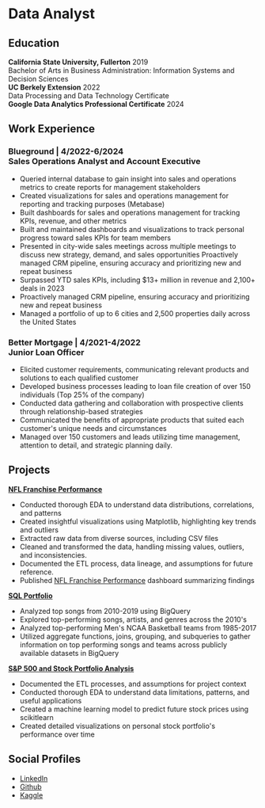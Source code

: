 # Data Analyst

## Education
**California State University, Fullerton** 2019 <br> Bachelor of Arts in Business Administration: Information Systems and Decision Sciences <br>
**UC Berkely Extension** 2022 <br> Data Processing and Data Technology Certificate <br> 
**Google Data Analytics Professional Certificate** 2024



##  Work Experience
### Blueground | 4/2022-6/2024 <br> **Sales Operations Analyst and Account Executive** 
* Queried internal database to gain insight into sales and operations metrics to create reports for management stakeholders
* Created visualizations for sales and operations management for reporting and tracking purposes (Metabase)
* Built dashboards for sales and operations management for tracking KPIs, revenue, and other metrics
* Built and maintained dashboards and visualizations to track personal progress toward sales KPIs for team members
* Presented in city-wide sales meetings across multiple meetings to discuss new strategy, demand, and sales opportunities  Proactively managed CRM pipeline, ensuring accuracy and prioritizing new and repeat business  
* Surpassed YTD sales KPIs, including $13+ million in revenue and 2,100+ deals in 2023
* Proactively managed CRM pipeline, ensuring accuracy and prioritizing new and repeat business
* Managed a portfolio of up to 6 cities and 2,500 properties daily across the United States

### Better Mortgage | 4/2021-4/2022 <br> **Junior Loan Officer**
* Elicited customer requirements, communicating relevant products and solutions to each qualified customer
* Developed business processes leading to loan file creation of over 150 individuals (Top 25% of the company)
* Conducted data gathering and collaboration with prospective clients through relationship-based strategies
* Communicated the benefits of appropriate products that suited each customer's unique needs and circumstances
* Managed over 150 customers and leads utilizing time management, attention to detail, and strategic planning daily.



## Projects
**[NFL Franchise Performance](https://github.com/marcpalumbo/NFL_Predictions)**
* Conducted thorough EDA to understand data distributions, correlations, and patterns
* Created insightful visualizations using Matplotlib, highlighting key trends and outliers
* Extracted raw data from diverse sources, including CSV files
* Cleaned and transformed the data, handling missing values, outliers, and inconsistencies.
* Documented the ETL process, data lineage, and assumptions for future reference.
* Published [NFL Franchise Performance](https://public.tableau.com/app/profile/marc.palumbo/viz/NFLFranchisePerformance/FranchiseSuccessDashboard) dashboard summarizing findings

**[SQL Portfolio](https://github.com/marcpalumbo/SQL-portfolio)**
* Analyzed top songs from 2010-2019 using BigQuery
* Explored top-performing songs, artists, and genres across the 2010's
* Analyzed top-performing Men's NCAA Basketball teams from 1985-2017
* Utilized aggregate functions, joins, grouping, and subqueries to gather information on top performing songs and teams across publicly available datasets in BigQuery

**[S&P 500 and Stock Portfolio Analysis](https://github.com/marcpalumbo/SP500)**
* Documented the ETL processes, and assumptions for project context
* Conducted thorough EDA to understand data limitations, patterns, and useful applications
* Created a machine learning model to predict future stock prices using scikitlearn
* Created detailed visualizations on personal stock portfolio's performance over time

## Social Profiles 
* [LinkedIn](https://www.linkedin.com/in/marcpalumbo53/)
* [Github](https://github.com/marcpalumbo)
* [Kaggle](https://www.kaggle.com/marcpalumbo53)
